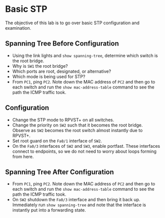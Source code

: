 # Basic STP

The objective of this lab is to go over basic STP configuration and
examination.

## Spanning Tree Before Configuration

- Using the link lights and `show spanning-tree`, determine which switch is the
  root bridge.
- Why is `SW1` the root bridge?
- Which ports are root, designated, or alternative?
- Which mode is being used for STP?
- From `PC1`, ping `PC2`. Note down the MAC address of `PC2` and then go to
  each switch and run the `show mac-address-table` command to see the path the
  ICMP traffic took.

## Configuration

- Change the STP mode to RPVST+ on all switches.
- Change the priority on `SW2` such that it becomes the root bridge. Observe
  as `SW2` becomes the root switch almost instantly due to RPVST+.
- Set root guard on the `Fa0/1` interface of `SW2`.
- On the `Fa0/3` interfaces of `SW2` and `SW3`, enable portfast. These
  interfaces connect to endpoints, so we do not need to worry about loops
  forming from here.

## Spanning Tree After Configuration

- From `PC1`, ping `PC2`. Note down the MAC address of `PC2` and then go to
  each switch and run the `show mac-address-table` command to see the path the
  ICMP traffic took.
- On `SW2` shutdown the `Fa0/3` interface and then bring it back up.
  Immediately run `show spanning-tree` and note that the interface is instantly
  put into a forwarding state.
